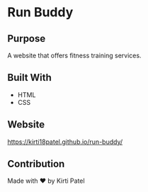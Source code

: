 # Run Buddy

## Purpose
A website that offers fitness training services.

## Built With
* HTML
* CSS

## Website
https://kirti18patel.github.io/run-buddy/

## Contribution
Made with ❤️ by Kirti Patel
